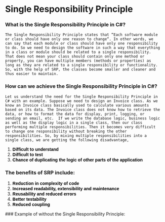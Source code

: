 # Single Responsibility Principle

### What is the Single Responsibility Principle in C#?

`The Single Responsibility Principle states that “Each software module or class should have only one reason to change“. In other words, we can say that each module or class should have only one responsibility to do.
So we need to design the software in such a way that everything in a class or module should be related to a single responsibility. That does not mean your class should contain only one method or property, you can have multiple members (methods or properties) as long as they are related to a single responsibility or functionality.
So, with the help of SRP, the classes become smaller and cleaner and thus easier to maintain.`

### How can we achieve the Single Responsibility Principle in C#?
`Let us understand the need for the Single Responsibility Principle in C# with an example. Suppose we need to design an Invoice class. As we know an Invoice class basically used to calculate various amounts based on its data. The Invoice class does not know how to retrieve the data, or how to format the data for display, print, logging, or sending an email, etc. 
If we write the database logic, business logic as well as the display logic in a single class, then our class performing multiple responsibilities. Then it becomes very difficult to change one responsibility without breaking the other responsibilities. So, by mixing multiple responsibilities into a single class, we are getting the following disadvantage,`

<ol style="text-align: justify;">
<li><strong><span style="font-family: arial, helvetica, sans-serif; color: #000000;">Difficult to understand</span></strong></li>
<li><strong><span style="font-family: arial, helvetica, sans-serif; color: #000000;">Difficult to test</span></strong></li>
<li><strong><span style="font-family: arial, helvetica, sans-serif; color: #000000;">Chance of duplicating the logic of other parts of the application</span></strong></li>
</ol>

### The benefits of SRP include:
<ol style="text-align: justify;">
  <li><strong><span style="font-family: arial, helvetica, sans-serif; color: #000000;">Reduction in complexity of code</span></strong></li>
<li><strong><span style="font-family: arial, helvetica, sans-serif; color: #000000;">Increased readability, extensibility and maintenance</span></strong></li>
<li><strong><span style="font-family: arial, helvetica, sans-serif; color: #000000;">Reusability and reduced errors</span></strong></li>
  <li><strong><span style="font-family: arial, helvetica, sans-serif; color: #000000;">Better testability</span></strong></li>
  <li><strong><span style="font-family: arial, helvetica, sans-serif; color: #000000;">Reduced coupling</span></strong></li>
</ol>
### Example of without the Single Responsibility Principle:
